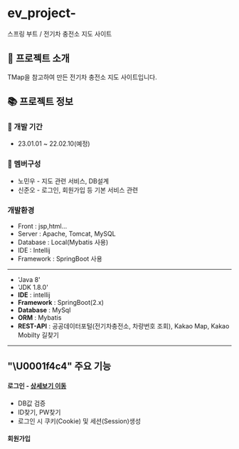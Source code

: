 # ev_project-
스프링 부트 / 전기차 충전소 지도 사이트

## :red_car: 프로젝트 소개
TMap을 참고하여 만든 전기차 충전소 지도 사이트입니다.

## :books: 프로젝트 정보

### :date: 개발 기간
* 23.01.01 ~ 22.02.10(예정)

### :boy: 멤버구성
- 노민우 - 지도 관련 서비스, DB설계
- 신준오 - 로그인, 회원가입 등 기본 서비스 관련

### 개발환경
- Front : jsp,html...
- Server : Apache, Tomcat, MySQL
- Database : Local(Mybatis 사용)
- IDE : Intellij
- Framework : SpringBoot 사용
******
- 'Java 8'
- 'JDK 1.8.0'
- **IDE** : intellij
- **Framework** : SpringBoot(2.x)
- **Database** : MySql
- **ORM** : Mybatis
- **REST-API** : 공공데이터포털(전기차충전소, 차량번호 조회), Kakao Map, Kakao Mobilty 길찾기
*****
## "\U0001f4c4" 주요 기능
#### 로그인 - <a href="">상세보기 이동</a>
- DB값 검증
- ID찾기, PW찾기
- 로그인 시 쿠키(Cookie) 및 세션(Session)생성
#### 회원가입 

